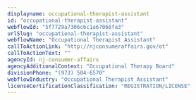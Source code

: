 ```yaml
---
displayname: occupational-therapist-assistant
id: "occupational-therapist-assistant"
webflowId: "5f7729a7306c6c1a67066fa3"
urlSlug: "occupational-therapist-assistant"
webflowName: "Occupational Therapist Assistant"
callToActionLink: "http://njconsumeraffairs.gov/ot"
callToActionText: ""
agencyId: nj-consumer-affairs
agencyAdditionalContext: "Occupational Therapy Board"
divisionPhone: "(973) 504-6570"
webflowIndustry: "Occupational Therapist Assistant"
licenseCertificationClassification: "REGISTRATION/LICENSE"
---
```

